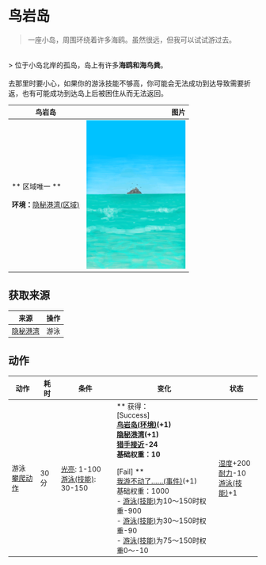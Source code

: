 # 鸟岩岛  
> 一座小岛，周围环绕着许多海鸥。虽然很远，但我可以试试游过去。  
<br>  
> 位于小岛北岸的孤岛，岛上有许多<b>海鸥和海鸟粪</b>。<br><br>去那里时要小心，如果你的游泳技能不够高，你可能会无法成功到达导致需要折返，也有可能成功到达岛上后被困住从而无法返回。  
  
  鸟岩岛  |   图片   
 ----  |  ----:   
 ** 区域唯一 **<br><br>**环境：**[隐秘港湾(区域)](Cove.md)  |  <img decoding="async" src="Sprite/BirdRock.png" href="a.md" style="max-width:300px;max-height:300px;">   
  
## 获取来源  
来源  |  操作  
----  |  ----  
[隐秘港湾](Path_BirdRockToCove.md)  |  游泳  
## 动作  
动作  |  耗时  |  条件  |  变化  |  状态  
----  |  ----  |  ----  |  ----  |  ----  
游泳<br>[攀爬动作](ClimbAction.md)  |  30分  |  [光亮](Light.md): 1-100<br>[游泳(技能)](Skill_Swimming.md): 30-150  |  ** 获得： **<br>** [Success] **<br>  [鸟岩岛(环境)](Env_BirdRock.md)(+1)<br>  [隐秘港湾](Path_BirdRockToCove.md)(+1)<br>[猎手接近](HuntersProximity.md)-24<br>基础权重：10<br><br>** [Fail] **<br>  [我游不动了……(事件)](Event_SwimFail.md)(+1)<br>基础权重：1000<br>- [游泳(技能)](Skill_Swimming.md)为10～150时权重-900<br>- [游泳(技能)](Skill_Swimming.md)为30～150时权重-90<br>- [游泳(技能)](Skill_Swimming.md)为75～150时权重0～-10<br>  |  [湿度](Wetness.md)+200<br>[耐力](Stamina.md)-10<br>[游泳(技能)](Skill_Swimming.md)+1  
